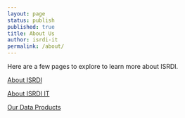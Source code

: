 ```yaml
---
layout: page
status: publish
published: true
title: About Us
author: isrdi-it
permalink: /about/
---
```

<p>Here are a few pages to explore to learn more about ISRDI.</p>
<p><a title="About ISRDI" href="/about/about-isrdi.html">About ISRDI</a></p>
<p><a title="About ISRDI IT" href="/about/about-isrdi-it.html">About ISRDI IT</a></p>
<p><a title="Data Products" href="/about/data-products.html">Our Data Products</a></p>

